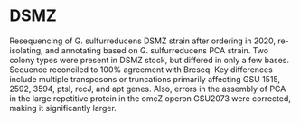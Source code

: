 # DSMZ

Resequencing of G. sulfurreducens DSMZ strain after ordering in 2020, re-isolating, and annotating based on G. sulfurreducens PCA strain. Two colony types were present in DSMZ stock, but differed in only a few bases. Sequence reconciled to 100% agreement with Breseq. Key differences include multiple transposons or truncations primarily affecting GSU 1515, 2592, 3594, ptsI, recJ, and apt genes. Also, errors in the assembly of PCA in the large repetitive protein in the omcZ operon GSU2073 were corrected, making it significantly larger.
